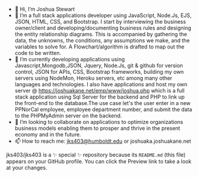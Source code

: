 - 👋 Hi, I’m Joshua Stewart
- 👀 I’m a full stack applications developer using JavaScript, Node.Js, EJS, JSON, HTML, CSS, and Bootstrap. I start by interviewing the business owner/client and developing/documenting business rules and designing the entity relationship diagrams. This is accompanied by gathering the data, the unknowns, the conditions, any assumptions we make, and the variables to solve for. A Flowchart/algorithm is drafted to map out the code to be written. 
- 🌱 I’m currently developing applications using Javascript,Mongodb,JSON, Jquery, Node.Js, git & github for version control, JSON for APIs, CSS, Bootstrap frameworks, building my own servers using NodeMon, Heroku servers, etc among many other languages and technologies. I also have applications and host my own server @ https://joshuakane.net/emp/www/joshua.php which is a full stack application using Sql Server for the backend and PHP to link up the front-end to the database.The use case let's the user enter in a new PPNorCal employee, employee department number, and submit the data to the PHPMyAdmin server on the backend. 
- 💞️ I’m looking to collaborate on applications to optimize organizations business models enabling them to prosper and thrive in the present economy and in the future.
- 📫 How to reach me: jks403@humboldt.edu or joshuaka.joshuakane.net


jks403/jks403 is a ✨ special ✨ repository because its `README.md` (this file) appears on your GitHub profile.
You can click the Preview link to take a look at your changes.

